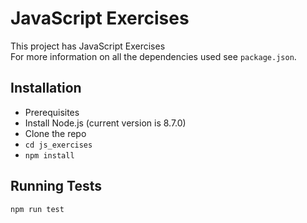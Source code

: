 # JavaScript Exercises
This project has JavaScript Exercises  
For more information on all the dependencies used see `package.json`.

## Installation

* Prerequisites
* Install Node.js (current version is 8.7.0)
* Clone the repo
* `cd js_exercises`
* `npm install` 
  
## Running Tests
`npm run test`